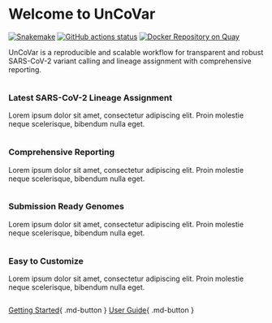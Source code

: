 # Welcome to UnCoVar

[![Snakemake](https://img.shields.io/badge/snakemake-≥6.3.0-brightgreen.svg)](https://snakemake.bitbucket.io)
[![GitHub actions status](https://github.com/koesterlab/snakemake-workflow-sars-cov2/workflows/Tests/badge.svg?branch=master)](https://github.com/koesterlab/snakemake-workflow-sars-cov2/actions?query=branch%3Amaster+workflow%3ATests)
[![Docker Repository on Quay](https://quay.io/repository/uncovar/uncovar/status "Docker Repository on Quay")](https://quay.io/repository/uncovar/uncovar)

UnCoVar is a reproducible and scalable workflow for transparent and robust SARS-CoV-2 variant calling and lineage assignment with comprehensive reporting.

<div class="row">
  <div class="column">
    <div class="card">
        <div class="card-title">
            <h3>Latest SARS-CoV-2 Lineage Assignment</h3>
        </div>
        <p>
            Lorem ipsum dolor sit amet, consectetur adipiscing elit. Proin molestie
            neque scelerisque, bibendum nulla eget.
        </p>
    </div>
  </div>
  <div class="column">
    <div class="card">
        <div class="card-title">
            <h3>Comprehensive Reporting</h3>
        </div>
        <p>
            Lorem ipsum dolor sit amet, consectetur adipiscing elit. Proin molestie
            neque scelerisque, bibendum nulla eget.
        </p>
    </div>
  </div>
</div>

<div class="row">
  <div class="column">
    <div class="card">
        <div class="card-title">
        <h3>Submission Ready Genomes</h3>
        </div>
        <p>
            Lorem ipsum dolor sit amet, consectetur adipiscing elit. Proin molestie
            neque scelerisque, bibendum nulla eget.
        </p>
    </div>
  </div>
  <div class="column">
    <div class="card">
        <div class="card-title">
        <h3>Easy to Customize</h3>
        </div>
        <p>
            Lorem ipsum dolor sit amet, consectetur adipiscing elit. Proin molestie
            neque scelerisque, bibendum nulla eget.
        </p>
    </div>
  </div>
</div>

[Getting Started](getting-started/){ .md-button }
[User Guide](user-guide/){ .md-button }

[introductory tutorial]: getting-started.md
[User Guide]: user-guide/index.md
